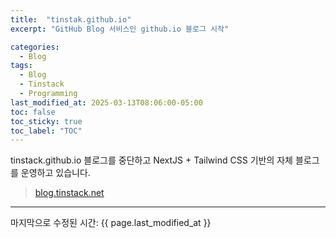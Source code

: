 ```yaml
---
title:  "tinstak.github.io"
excerpt: "GitHub Blog 서비스인 github.io 블로그 시작"

categories:
  - Blog
tags:
  - Blog
  - Tinstack
  - Programming
last_modified_at: 2025-03-13T08:06:00-05:00
toc: false
toc_sticky: true
toc_label: "TOC"
---
```


tinstack.github.io 블로그를 중단하고 
NextJS + Tailwind CSS 기반의 자체 블로그를 운영하고 있습니다.

> [blog.tinstack.net](https://blog.tinstack.net)


---

마지막으로 수정된 시간: {{ page.last_modified_at }}

